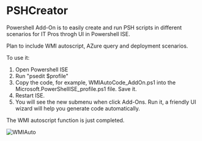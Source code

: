 PSHCreator
==========

Powershell Add-On is to easily create and run PSH scripts in different scenarios for IT Pros throgh UI in Powershell ISE.

Plan to include WMI autoscript, AZure query and deployment scenarios.

To use it:

1. Open Powershell ISE
2. Run "psedit $profile"
3. Copy the code, for example, WMIAutoCode_AddOn.ps1 into the Microsoft.PowerShellISE_profile.ps1 file. Save it.
4. Restart ISE.
5. You will see the new submenu when click Add-Ons. Run it, a friendly UI wizard will help you generate code automatically.

The WMI autoscript function is just completed.

![WMIAuto](https://cloud.githubusercontent.com/assets/8623897/4228398/c7143610-395a-11e4-8090-0192ec1e4481.png)

